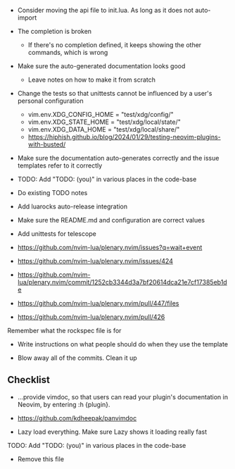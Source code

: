 - Consider moving the api file to init.lua. As long as it does not auto-import

- The completion is broken
    - If there's no completion defined, it keeps showing the other commands, which is wrong

- Make sure the auto-generated documentation looks good
   - Leave notes on how to make it from scratch

- Change the tests so that unittests cannot be influenced by a user's personal configuration
    - vim.env.XDG_CONFIG_HOME = "test/xdg/config/"
    - vim.env.XDG_STATE_HOME = "test/xdg/local/state/"
    - vim.env.XDG_DATA_HOME = "test/xdg/local/share/"
    - https://hiphish.github.io/blog/2024/01/29/testing-neovim-plugins-with-busted/
- Make sure the documentation auto-generates correctly and the issue templates refer to it correctly

- TODO: Add "TODO: (you)" in various places in the code-base
- Do existing TODO notes

- Add luarocks auto-release integration

- Make sure the README.md and configuration are correct values

- Add unittests for telescope
 - https://github.com/nvim-lua/plenary.nvim/issues?q=wait+event
 - https://github.com/nvim-lua/plenary.nvim/issues/424
 - https://github.com/nvim-lua/plenary.nvim/commit/1252cb3344d3a7bf20614dca21e7cf17385eb1de
 - https://github.com/nvim-lua/plenary.nvim/pull/447/files
 - https://github.com/nvim-lua/plenary.nvim/pull/426

Remember what the rockspec file is for

- Write instructions on what people should do when they use the template

- Blow away all of the commits. Clean it up


## Checklist

- ...provide vimdoc, so that users can read your plugin's documentation in Neovim, by entering :h {plugin}.
 - https://github.com/kdheepak/panvimdoc

- Lazy load everything. Make sure Lazy shows it loading really fast

TODO: Add "TODO: (you)" in various places in the code-base

- Remove this file
